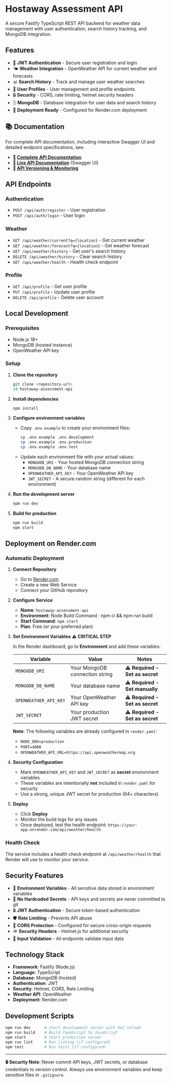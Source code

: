# Hostaway Assessment API

A secure Fastify TypeScript REST API backend for weather data management with user authentication, search history tracking, and MongoDB integration.

## Features

- 🔐 **JWT Authentication** - Secure user registration and login
- 🌤️ **Weather Integration** - OpenWeather API for current weather and forecasts
- 📊 **Search History** - Track and manage user weather searches
- 👤 **User Profiles** - User management and profile endpoints
- 🔒 **Security** - CORS, rate limiting, helmet security headers
- 🗄️ **MongoDB** - Database integration for user data and search history
- 🚀 **Deployment Ready** - Configured for Render.com deployment

## 📚 Documentation

For complete API documentation, including interactive Swagger UI and detailed endpoint specifications, see:

- **📖 [Complete API Documentation](API_DOCS.md)**
- **🔗 [Live API Documentation](https://hostaway-assessment-api.onrender.com/api/v1/docs)** (Swagger UI)
- **🔄 [API Versioning & Monitoring](https://hostaway-assessment-api.onrender.com/api/versions)**

## API Endpoints

### Authentication

- `POST /api/auth/register` - User registration
- `POST /api/auth/login` - User login

### Weather

- `GET /api/weather/current?q={location}` - Get current weather
- `GET /api/weather/forecast?q={location}` - Get weather forecast
- `GET /api/weather/history` - Get user's search history
- `DELETE /api/weather/history` - Clear search history
- `GET /api/weather/health` - Health check endpoint

### Profile

- `GET /api/profile` - Get user profile
- `PUT /api/profile` - Update user profile
- `DELETE /api/profile` - Delete user account

## Local Development

### Prerequisites

- Node.js 18+
- MongoDB (hosted instance)
- OpenWeather API key

### Setup

1. **Clone the repository**

   ```bash
   git clone <repository-url>
   cd hostaway-assessment-api
   ```

2. **Install dependencies**

   ```bash
   npm install
   ```

3. **Configure environment variables**
   - Copy `.env.example` to create your environment files:
     ```bash
     cp .env.example .env.development
     cp .env.example .env.production
     cp .env.example .env.test
     ```
   - Update each environment file with your actual values:
     - `MONGODB_URI` - Your hosted MongoDB connection string
     - `MONGODB_DB_NAME` - Your database name
     - `OPENWEATHER_API_KEY` - Your OpenWeather API key
     - `JWT_SECRET` - A secure random string (different for each environment)

4. **Run the development server**

   ```bash
   npm run dev
   ```

5. **Build for production**
   ```bash
   npm run build
   npm start
   ```

## Deployment on Render.com

### Automatic Deployment

1. **Connect Repository**
   - Go to [Render.com](https://render.com)
   - Create a new Web Service
   - Connect your GitHub repository

2. **Configure Service**
   - **Name**: `hostaway-assessment-api`
   - **Environment**: Node
     Build Command : npm ci && npm run build
   - **Start Command**: `npm start`
   - **Plan**: Free (or your preferred plan)

3. **Set Environment Variables** ⚠️ **CRITICAL STEP**

   In the Render dashboard, go to **Environment** and add these variables:

   | Variable              | Value                          | Notes                           |
   | --------------------- | ------------------------------ | ------------------------------- |
   | `MONGODB_URI`         | Your MongoDB connection string | ⚠️ **Required - Set as secret** |
   | `MONGODB_DB_NAME`     | Your database name             | ⚠️ **Required - Set manually**  |
   | `OPENWEATHER_API_KEY` | Your OpenWeather API key       | ⚠️ **Required - Set as secret** |
   | `JWT_SECRET`          | Your production JWT secret     | ⚠️ **Required - Set as secret** |

   **Note**: The following variables are already configured in `render.yaml`:
   - `NODE_ENV=production`
   - `PORT=4000`
   - `OPENWEATHER_API_URL=https://api.openweathermap.org`

4. **Security Configuration**
   - Mark `OPENWEATHER_API_KEY` and `JWT_SECRET` as **secret** environment variables
   - These variables are intentionally **not** included in `render.yaml` for security
   - Use a strong, unique JWT secret for production (64+ characters)

5. **Deploy**
   - Click **Deploy**
   - Monitor the build logs for any issues
   - Once deployed, test the health endpoint: `https://your-app.onrender.com/api/weather/health`

### Health Check

The service includes a health check endpoint at `/api/weather/health` that Render will use to monitor your service.

## Security Features

- 🔐 **Environment Variables** - All sensitive data stored in environment variables
- 🚫 **No Hardcoded Secrets** - API keys and secrets are never committed to git
- 🔒 **JWT Authentication** - Secure token-based authentication
- 🛡️ **Rate Limiting** - Prevents API abuse
- 🔰 **CORS Protection** - Configured for secure cross-origin requests
- 🪖 **Security Headers** - Helmet.js for additional security
- 📝 **Input Validation** - All endpoints validate input data

## Technology Stack

- **Framework**: Fastify (Node.js)
- **Language**: TypeScript
- **Database**: MongoDB (hosted)
- **Authentication**: JWT
- **Security**: Helmet, CORS, Rate Limiting
- **Weather API**: OpenWeather
- **Deployment**: Render.com

## Development Scripts

```bash
npm run dev      # Start development server with hot reload
npm run build    # Build TypeScript to JavaScript
npm start        # Start production server
npm run lint     # Run linting (if configured)
npm test         # Run tests (if configured)
```

---

**🔒 Security Note**: Never commit API keys, JWT secrets, or database credentials to version control. Always use environment variables and keep sensitive files in `.gitignore`.
